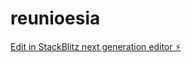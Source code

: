 # reunioesia

[Edit in StackBlitz next generation editor ⚡️](https://stackblitz.com/~/github.com/engpedrocarneiro/reunioesia)